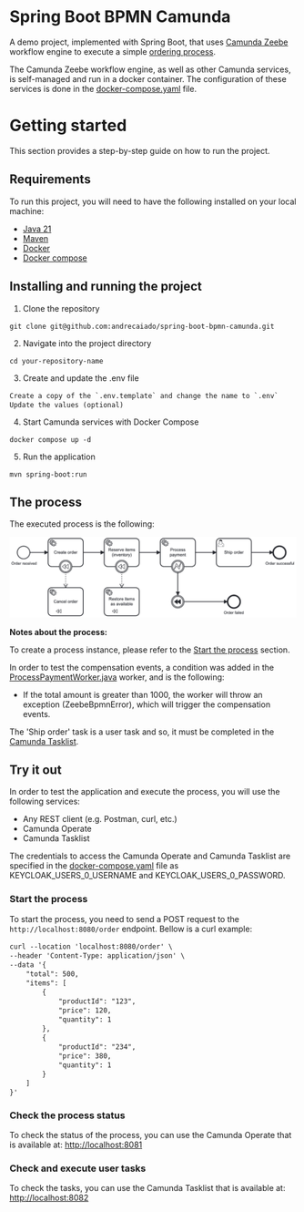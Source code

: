 # Spring Boot BPMN Camunda

A demo project, implemented with Spring Boot, that uses [Camunda Zeebe](https://camunda.com/platform/zeebe/) workflow engine to execute a simple [ordering process](#the-process).

The Camunda Zeebe workflow engine, as well as other Camunda services, is self-managed and run in a docker container. The configuration of these services is done in the [docker-compose.yaml](docker-compose.yaml) file.

# Getting started

This section provides a step-by-step guide on how to run the project.

## Requirements

To run this project, you will need to have the following installed on your local machine:
- [Java 21](https://www.oracle.com/java/technologies/downloads/#java21)
- [Maven](https://maven.apache.org/download.cgi)
- [Docker](https://docs.docker.com/engine/install/)
- [Docker compose](https://docs.docker.com/compose/install/)

## Installing and running the project

1. Clone the repository
```shell
git clone git@github.com:andrecaiado/spring-boot-bpmn-camunda.git
```

2. Navigate into the project directory
```shell
cd your-repository-name
```

3. Create and update the .env file
```text
Create a copy of the `.env.template` and change the name to `.env`
Update the values (optional)
````

4. Start Camunda services with Docker Compose
```shell
docker compose up -d
```

5. Run the application
```shell 
mvn spring-boot:run
```

## The process

The executed process is the following:

![process-order.png](src/main/resources/process-order.png)

**Notes about the process:**

To create a process instance, please refer to the [Start the process](#start-the-process) section.

In order to test the compensation events, a condition was added in the [ProcessPaymentWorker.java](src/main/java/com/example/springbootbpmncamunda/process/ProcessPaymentWorker.java) worker, and is the following:
- If the total amount is greater than 1000, the worker will throw an exception (ZeebeBpmnError), which will trigger the compensation events.

The 'Ship order' task is a user task and so, it must be completed in the [Camunda Tasklist](#check-and-execute-user-tasks).

## Try it out

In order to test the application and execute the process, you will use the following services:

- Any REST client (e.g. Postman, curl, etc.)
- Camunda Operate
- Camunda Tasklist

The credentials to access the Camunda Operate and Camunda Tasklist are specified in the [docker-compose.yaml](docker-compose.yaml) file as KEYCLOAK_USERS_0_USERNAME and KEYCLOAK_USERS_0_PASSWORD.

### Start the process

To start the process, you need to send a POST request to the `http://localhost:8080/order` endpoint. Bellow is a curl example:

```shell
curl --location 'localhost:8080/order' \
--header 'Content-Type: application/json' \
--data '{
    "total": 500,
    "items": [
        {
            "productId": "123",
            "price": 120,
            "quantity": 1
        },
        {
            "productId": "234",
            "price": 380,
            "quantity": 1
        }
    ]
}'
```

### Check the process status

To check the status of the process, you can use the Camunda Operate that is available at: [http://localhost:8081](http://localhost:8081)

### Check and execute user tasks

To check the tasks, you can use the Camunda Tasklist that is available at: [http://localhost:8082](http://localhost:8082)
